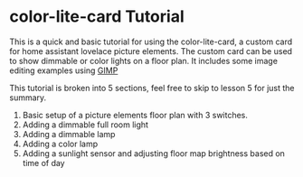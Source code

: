 # color-lite-card Tutorial

This is a quick and basic tutorial for using the color-lite-card, a custom card for home assistant lovelace picture elements.  The custom card can be used to show dimmable or color lights on a floor plan.  It includes some image editing examples using [GIMP](http://www.gimp.org/)


This tutorial is broken into 5 sections, feel free to skip to lesson 5 for just the summary.
 
1. Basic setup of a picture elements floor plan with 3 switches.
2. Adding a dimmable full room light
3. Adding a dimmable lamp
4. Adding a color lamp
5. Adding a sunlight sensor and adjusting floor map brightness based on time of day 

